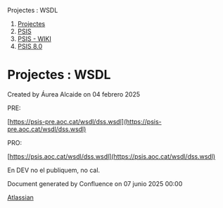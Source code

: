 Projectes : WSDL  

1.  [Projectes](index.md)
2.  [PSIS](PSIS_24215797.md)
3.  [PSIS - WIKI](PSIS---WIKI_24215598.md)
4.  [PSIS 8.0](PSIS-8.0_64981431.md)

Projectes : WSDL
================

Created by Áurea Alcaide on 04 febrero 2025

PRE:

[https://psis-pre.aoc.cat/wsdl/dss.wsdl](https://psis-pre.aoc.cat/wsdl/dss.wsdl)

PRO:

[https://psis.aoc.cat/wsdl/dss.wsdl](https://psis.aoc.cat/wsdl/dss.wsdl)

En DEV no el publiquem, no cal.

  

Document generated by Confluence on 07 junio 2025 00:00

[Atlassian](http://www.atlassian.com/)